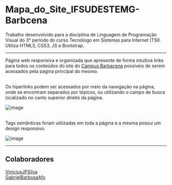 # Mapa_do_Site_IFSUDESTEMG-Barbcena
Trabalho desenvolvido para a disciplina de Linguagem de Programação Visual do 3° período do curso Tecnólogo em Sistemas para Internet (TSI). Utiliza HTML5, CSS3, JS e Bootstrap.

<hr>

Página web responsiva e organizada que apresente de forma intuitiva links para todos os conteúdos do site do <a href="https://www.ifsudestemg.edu.br/barbacena">Campus Barbacena</a> possíveis de serem acessados pela página principal do mesmo.

<br>
Os hiperlinks podem ser acessados por meio da navegação na página, onde se encontram separados por tópicos, ou utilizando o campo de busca localizado no canto superior direito da página.

![image](https://user-images.githubusercontent.com/81810017/230100789-b3fc5475-d6fc-4422-99e2-fee89715e8ce.png)

<br>
Tags semânticas foram utilizadas em toda a página e a mesma possui um design responsivo.

![image](https://user-images.githubusercontent.com/81810017/230101827-5071e4f4-de51-4305-b124-6e60850f54c4.png)

<hr>

## Colaboradores
<a href="https://github.com/ViniciusJPSilva">ViniciusJPSilva</a>
<br>
<a href="https://github.com/GabrielBarbosaAfo">GabrielBarbosaAfo</a>
